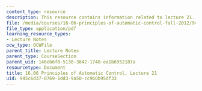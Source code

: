 ```yaml
---
content_type: resource
description: This resource contains information related to lecture 21.
file: /media/courses/16-06-principles-of-automatic-control-fall-2012/945c6d3707691dd39a50cc960b95df33_MIT16_06F12_Lecture_21.pdf
file_type: application/pdf
learning_resource_types:
- Lecture Notes
ocw_type: OCWFile
parent_title: Lecture Notes
parent_type: CourseSection
parent_uid: 146eb6f8-5138-3842-1748-ea1b6952187a
resourcetype: Document
title: 16.06 Principles of Automatic Control, Lecture 21
uid: 945c6d37-0769-1dd3-9a50-cc960b95df33
---
```

